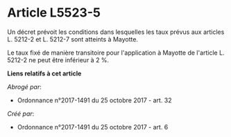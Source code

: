 # Article L5523-5

Un décret prévoit les conditions dans lesquelles les taux prévus aux articles L. 5212-2 et L. 5212-7 sont atteints à Mayotte.

Le taux fixé de manière transitoire pour l'application à Mayotte de l'article L. 5212-2 ne peut être inférieur à 2 %.

**Liens relatifs à cet article**

_Abrogé par_:

  - Ordonnance n°2017-1491 du 25 octobre 2017 - art. 32

_Créé par_:

  - Ordonnance n°2017-1491 du 25 octobre 2017 - art. 6

